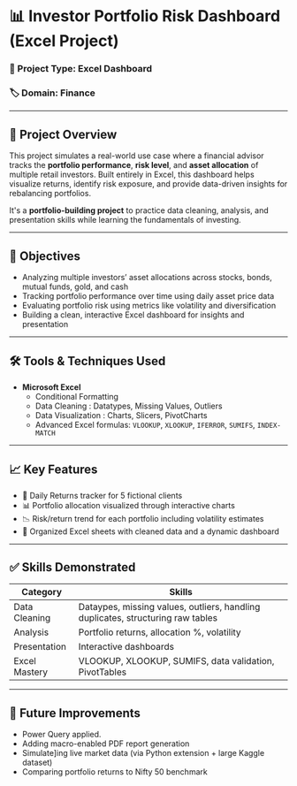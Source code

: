 # 📊 Investor Portfolio Risk Dashboard (Excel Project)

### 📁 Project Type: Excel Dashboard  
### 🏷️ Domain: Finance  

---

## 🧠 Project Overview

This project simulates a real-world use case where a financial advisor tracks the **portfolio performance**, **risk level**, and **asset allocation** of multiple retail investors. Built entirely in Excel, this dashboard helps visualize returns, identify risk exposure, and provide data-driven insights for rebalancing portfolios.

It's a **portfolio-building project** to practice data cleaning, analysis, and presentation skills while learning the fundamentals of investing.

---

## 🎯 Objectives

- Analyzing multiple investors’ asset allocations across stocks, bonds, mutual funds, gold, and cash  
- Tracking portfolio performance over time using daily asset price data  
- Evaluating portfolio risk using metrics like volatility and diversification  
- Building a clean, interactive Excel dashboard for insights and presentation  

---

## 🛠️ Tools & Techniques Used

- **Microsoft Excel**
  - Conditional Formatting
  - Data Cleaning : Datatypes, Missing Values, Outliers
  - Data Visualization : Charts, Slicers, PivotCharts
  - Advanced Excel formulas: `VLOOKUP`, `XLOOKUP`, `IFERROR`, `SUMIFS`, `INDEX-MATCH`

---

## 📈 Key Features

- 📌 Daily Returns tracker for 5 fictional clients  
- 📊 Portfolio allocation visualized through interactive charts  
- 📉 Risk/return trend for each portfolio including volatility estimates   
- 📂 Organized Excel sheets with cleaned data and a dynamic dashboard  

---

## ✅ Skills Demonstrated

| Category       | Skills                                       |
|----------------|----------------------------------------------|
| Data Cleaning  | Dataypes, missing values, outliers, handling duplicates, structuring raw tables |
| Analysis       | Portfolio returns, allocation %, volatility  |
| Presentation   | Interactive dashboards   |
| Excel Mastery  | VLOOKUP, XLOOKUP, SUMIFS, data validation, PivotTables |

---

## 💬 Future Improvements

- Power Query applied.
- Adding macro-enabled PDF report generation  
- Simulate]ing live market data (via Python extension + large Kaggle dataset)  
- Comparing portfolio returns to Nifty 50 benchmark  

